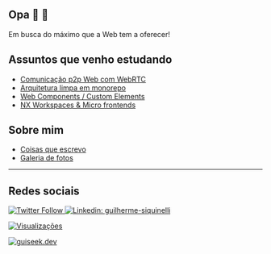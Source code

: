 ## Opa 👋 👨

Em busca do máximo que a Web tem a oferecer!

## Assuntos que venho estudando
- [Comunicação p2p Web com WebRTC](https://github.com/guiseek/webrtc)
- [Arquitetura limpa em monorepo](https://github.com/guiseek/nx-clean)
- [Web Components / Custom Elements](https://github.com/guiseek/easy-element)
- [NX Workspaces & Micro frontends](https://github.com/guiseek/seek-end)


## Sobre mim
- [Coisas que escrevo](https://guiseek.notion.site)
- [Galeria de fotos](https://guiseek.dev)

---

## Redes sociais

[
  ![Twitter Follow](https://img.shields.io/twitter/follow/guiseek?label=GuiSeek&logo=twitter&style=flat-square)
](https://bit.ly/3gQLF7q)
[
  ![Linkedin: guilherme-siquinelli](https://img.shields.io/badge/-Linkedin-blue?style=flat-square&logo=Linkedin&logoColor=white&link=https://www.linkedin.com/in/guilherme-siquinelli/)
](https://bit.ly/3jyG9bp)

[
  ![Visualizações](https://komarev.com/ghpvc/?username=guiseek)
](https://bit.ly/3gQLF7q)

[
  ![guiseek.dev](https://img.shields.io/badge/guiseek-dev-blue)
](https://bit.ly/3mURAMq)


